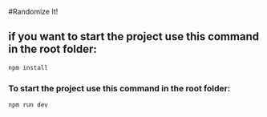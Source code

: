 #Randomize It!
## if you want to start the project use this command in the root folder:
```bash
npm install
```
### To start the project use this command in the root folder: 
```bash
npm run dev
```
